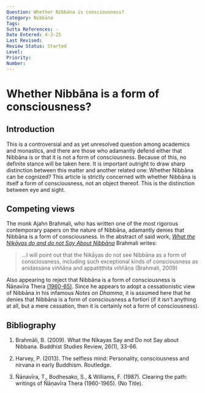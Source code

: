 ```yaml
---
Question: Whether Nibbāna is consciousness?
Category: Nibbāna
Tags:
Sutta References: -
Date Entered: 4-3-25
Last Revised: 
Review Status: Started
Level:
Priority:
Number:
---
```


# Whether Nibbāna is a form of consciousness?

## Introduction

This is a controversial and as yet unresolved question among academics and monastics, and there are those who adamantly defend either that Nibbāna is or that it is not a form of consciousness. Because of this, no definite stance will be taken here. It is important outright to draw sharp distinction between this matter and another related one: Whether Nibbāna can be cognized? This article is strictly concerned with whether Nibbāna is itself a form of consciousness, not an object thereof. This is the distinction between eye and sight.

## Competing views

The monk Ajahn Brahmali, who has written one of the most rigorous contemporary papers on the nature of Nibbāna, adamantly denies that Nibbāna is a form of consciousness. In the abstract of said work, [<i>What the Nikāyas do and do not Say About Nibbāna</i>](#bibliography) Brahmali writes:

>...I will point out that the Nikāyas do not see Nibbāna as a form of consciousness, including such exceptional kinds of consciousness as anidassana viññāṇa and appatiṭṭhita viññāṇa (Brahmali, 2009)

Also appearing to reject that Nibbāna is a form of consciousness is Ñāṇavīra Thera [(1960-65)](#bibliography). Since he appears to adopt a cessationistic view of Nibbāna in his infamous <i>Notes on Dhamma</i>, it is assumed here that he denies that Nibbāna is a form of consciousness a fortiori (if it isn't anything at all, but a mere cessation, then it is certainly not a form of consciousness).

## Bibliography

1. Brahmāli, B. (2009). What the Nikayas Say and Do not Say about Nibbana. Buddhist Studies Review, 26(1), 33-66.

2. Harvey, P. (2013). The selfless mind: Personality, consciousness and nirvana in early Buddhism. Routledge.

3. Ñānavīra, T., Bodhesako, S., & Williams, F. (1987). Clearing the path: writings of Ñāṇavīra Thera (1960-1965). (No Title).